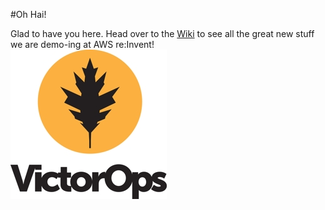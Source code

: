 #Oh Hai!

Glad to have you here. Head over to the [Wiki](https://github.com/victorops/aws-reinvent-2014/wiki) to see all the great
new stuff we are demo-ing at AWS re:Invent!
</br>
![VictorOps logo](resources/victorops.jpg)
